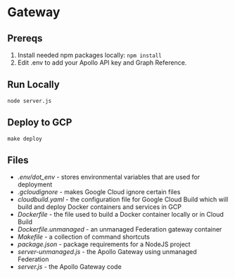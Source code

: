 # Gateway

## Prereqs

 1. Install needed npm packages locally: `npm install`
 2. Edit .env to add your Apollo API key and Graph Reference.


## Run Locally

```
node server.js
```

## Deploy to GCP

```
make deploy
```

## Files

 * _.env/dot_env_ - stores environmental variables that are used for deployment
 * _.gcloudignore_ - makes Google Cloud ignore certain files
 * _cloudbuild.yaml_ - the configuration file for Google Cloud Build which will build and deploy Docker containers and services in GCP
 * _Dockerfile_ - the file used to build a Docker container locally or in Cloud Build
 * _Dockerfile.unmanaged_ - an unmanaged Federation gateway container
 * _Makefile_ - a collection of command shortcuts
 * _package.json_ - package requirements for a NodeJS project
 * _server-unmanaged.js_ - the Apollo Gateway using unmanaged Federation
 * _server.js_ - the Apollo Gateway code